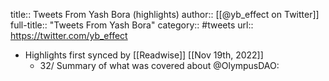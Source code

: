 title:: Tweets From Yash Bora (highlights)
author:: [[@yb_effect on Twitter]]
full-title:: "Tweets From Yash Bora"
category:: #tweets
url:: https://twitter.com/yb_effect

- Highlights first synced by [[Readwise]] [[Nov 19th, 2022]]
	- 32/ Summary of what was covered about @OlympusDAO: